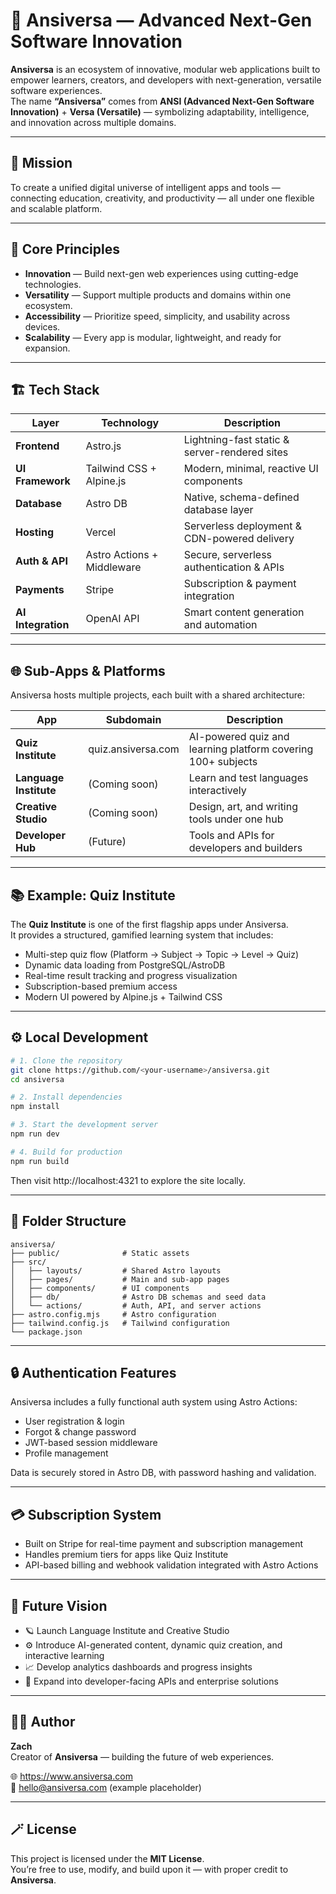# 🌌 Ansiversa — Advanced Next-Gen Software Innovation

**Ansiversa** is an ecosystem of innovative, modular web applications built to empower learners, creators, and developers with next-generation, versatile software experiences.  
The name **“Ansiversa”** comes from **ANSI (Advanced Next-Gen Software Innovation)** + **Versa (Versatile)** — symbolizing adaptability, intelligence, and innovation across multiple domains.

---

## 🚀 Mission

To create a unified digital universe of intelligent apps and tools — connecting education, creativity, and productivity — all under one flexible and scalable platform.

---

## 🧩 Core Principles

- **Innovation** — Build next-gen web experiences using cutting-edge technologies.  
- **Versatility** — Support multiple products and domains within one ecosystem.  
- **Accessibility** — Prioritize speed, simplicity, and usability across devices.  
- **Scalability** — Every app is modular, lightweight, and ready for expansion.  

---

## 🏗️ Tech Stack

| Layer | Technology | Description |
|-------|-------------|-------------|
| **Frontend** | Astro.js | Lightning-fast static & server-rendered sites |
| **UI Framework** | Tailwind CSS + Alpine.js | Modern, minimal, reactive UI components |
| **Database** | Astro DB | Native, schema-defined database layer |
| **Hosting** | Vercel | Serverless deployment & CDN-powered delivery |
| **Auth & API** | Astro Actions + Middleware | Secure, serverless authentication & APIs |
| **Payments** | Stripe | Subscription & payment integration |
| **AI Integration** | OpenAI API | Smart content generation and automation |

---

## 🌐 Sub-Apps & Platforms

Ansiversa hosts multiple projects, each built with a shared architecture:

| App | Subdomain | Description |
|-----|------------|-------------|
| **Quiz Institute** | quiz.ansiversa.com | AI-powered quiz and learning platform covering 100+ subjects |
| **Language Institute** | (Coming soon) | Learn and test languages interactively |
| **Creative Studio** | (Coming soon) | Design, art, and writing tools under one hub |
| **Developer Hub** | (Future) | Tools and APIs for developers and builders |

---

## 📚 Example: Quiz Institute

The **Quiz Institute** is one of the first flagship apps under Ansiversa.  
It provides a structured, gamified learning system that includes:

- Multi-step quiz flow (Platform → Subject → Topic → Level → Quiz)  
- Dynamic data loading from PostgreSQL/AstroDB  
- Real-time result tracking and progress visualization  
- Subscription-based premium access  
- Modern UI powered by Alpine.js + Tailwind CSS  

---

## ⚙️ Local Development

```bash
# 1. Clone the repository
git clone https://github.com/<your-username>/ansiversa.git
cd ansiversa

# 2. Install dependencies
npm install

# 3. Start the development server
npm run dev

# 4. Build for production
npm run build
```

Then visit http://localhost:4321 to explore the site locally.

---

## 🧠 Folder Structure

```
ansiversa/
├── public/              # Static assets
├── src/
│   ├── layouts/         # Shared Astro layouts
│   ├── pages/           # Main and sub-app pages
│   ├── components/      # UI components
│   ├── db/              # Astro DB schemas and seed data
│   └── actions/         # Auth, API, and server actions
├── astro.config.mjs     # Astro configuration
├── tailwind.config.js   # Tailwind configuration
└── package.json
```

---

## 🔒 Authentication Features

Ansiversa includes a fully functional auth system using Astro Actions:
- User registration & login  
- Forgot & change password  
- JWT-based session middleware  
- Profile management  

Data is securely stored in Astro DB, with password hashing and validation.

---

## 💳 Subscription System

- Built on Stripe for real-time payment and subscription management  
- Handles premium tiers for apps like Quiz Institute  
- API-based billing and webhook validation integrated with Astro Actions  

---

## 🧬 Future Vision

- 🪐 Launch Language Institute and Creative Studio  
- ⚙️ Introduce AI-generated content, dynamic quiz creation, and interactive learning  
- 📈 Develop analytics dashboards and progress insights  
- 🧭 Expand into developer-facing APIs and enterprise solutions  

---

## 🧑‍💻 Author

**Zach**  
Creator of **Ansiversa** — building the future of web experiences.

🌐 https://www.ansiversa.com  
📩 hello@ansiversa.com (example placeholder)

---

## 🪄 License

This project is licensed under the **MIT License**.  
You’re free to use, modify, and build upon it — with proper credit to **Ansiversa**.
